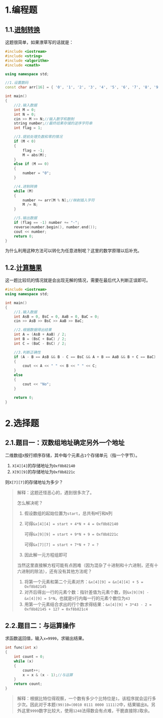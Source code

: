 # 1.编程题

## 1.1.[进制转换](https://www.nowcoder.com/practice/ac61207721a34b74b06597fe6eb67c52?tpId=182&tqId=34617&ru=/exam/oj)

这题很简单，如果潦草写的话就是：

```cpp
#include <iostream>
#include <string>
#include <algorithm>
#include <cmath>

using namespace std;

//1.设置数码
const char arr[16] = { '0', '1', '2', '3', '4', '5', '6', '7', '8', '9', 'A', 'B', 'C', 'D', 'E', 'F' };

int main()
{
	//2.输入数据
	int M = 0;
	int N = 0;
	cin >> M >> N;//输入数字和数制
	string number;//最终结果存储的逆序字符串
	int flag = 1;

	//3.提前处理负数和零的情况
	if (M < 0)
	{
		flag = -1;
		M = abs(M);
	}
	else if (M == 0)
	{
		number = "0";
	}

	//4.进制转换
	while (M)
	{
		number += arr[M % N];//映射插入字符
		M /= N;
	}

	//5.输出数据
	if (flag == -1) number += "-";
	reverse(number.begin(), number.end());
	cout << number;
    return 0;
}
```

为什么利用这种方法可以转化为任意进制呢？这里的数学原理以后补充。

## 1.2.[计算糖果](https://www.nowcoder.com/practice/02d8d42b197646a5bbd0a98785bb3a34?tpId=122&tqId=33679&ru=/exam/oj)

这一题比较坑的情况就是会出现无解的情况，需要在最后代入判断正误即可。

```cpp
#include <iostream>
using namespace std;

int main()
{
	//1.输入数据
	int AsB = 0, BsC = 0, AaB = 0, BaC = 0;
	cin >> AsB >> BsC >> AaB >> BaC;

	//2.根据数据得出结果
	int A = (AsB + AaB) / 2;
	int B = (BsC + BaC) / 2;
	int C = (BaC - BsC) / 2;

	//3.判断正确性
	if (A - B == AsB && B - C == BsC && A + B == AaB && B + C == BaC)
	{
		cout << A << " " << B << " " << C;
	}
	else
	{
		cout << "No";
	}

	return 0;
}
```

# 2.选择题

## 2.1.题目一：双数组地址确定另外一个地址

二维数组`X`按行顺序存储，其中每个元素占`1`个存储单元（指一个字节）。

1.   `X[4][4]`的存储地址为`Oxf8b82140`
2.   `X[9][9]`的存储地址为`Oxf8b8221c`

则`X[7][7]`的存储地址为多少？

>   解释：这题还怪恶心的，遇到很多次了。
>
>   怎么解决呢？
>
>   1.   假设数组的起始位置为`start`，总共有`M`行和`N`列
>
>   2.   可得`&x[4][4] = start + 4*N + 4 = Oxf8b82140`
>
>        可得`&x[9][9] = start + 9*N + 9 = Oxf8b8221c`
>
>        可得`&x[7][7] = start + 7*N + 7 = ?`
>
>   3.   因此解一元方程组即可
>
>   当然这里直接解方程可能有点困难（因为混杂了十进制和十六进制，还有十六进制的除法），还有没有其他方法呢？
>
>   1.   将第一个元素和第二个元素对齐：`&x[4][9] = &x[4][4] + 5 = Oxf8b82145`
>   2.   对齐后得出一行的元素个数：指针差值为元素个数，则`&x[9][9] - &x[4][9] = 5*N`，也就是`5`行内每一行的元素个数位为`43`
>   3.   用第一个元素结合求出的行个数求得结果：`&x[4][9] + 3*43 - 2 = Oxf8b82145 + 127 = 0xf8b821c4`

## 2.2.题目二：与运算操作

求函数返回值，输入`x=9999`，求输出结果。

```cpp
int func(int x)
{
	int count = 0;
	while (x)
	{
		count++;
		x = x & (x - 1);//与运算 
	}
	return count;
}
```

>   解释：根据比特位得观察，一个数有多少个比特位是`1`，该程序就会运行多少次。因此对于本题`(99)10=(0010 0111 0000 1111)2`中，结果输出`8`。另外这里`9999`数字比较大，使用`1248`法得数会有点难，干脆直接除`2`取余。
